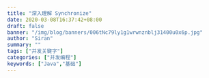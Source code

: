 ```yaml
---
title: "深入理解 Synchronize"
date: 2020-03-08T16:37:42+08:00
draft: false
banner: "/img/blog/banners/006tNc79ly1g1wrwnznblj31400u0x6p.jpg"
author: "Siran"
summary: ""
tags: ["并发关键字"]
categories: ["并发编程"]
keywords: ["Java","基础"]
---
```

